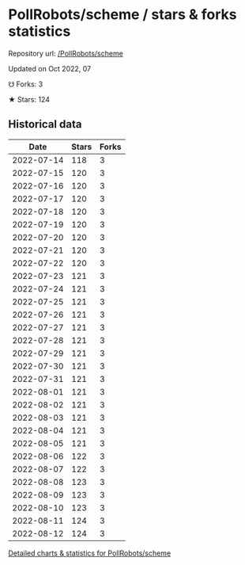 # PollRobots/scheme / stars & forks statistics

Repository url: [/PollRobots/scheme](https://github.com/PollRobots/scheme)

Updated on Oct 2022, 07

☋ Forks: 3

★ Stars: 124

## Historical data
| Date | Stars | Forks |
|------|-------|-------|
| 2022-07-14 | 118 | 3 | 
| 2022-07-15 | 120 | 3 | 
| 2022-07-16 | 120 | 3 | 
| 2022-07-17 | 120 | 3 | 
| 2022-07-18 | 120 | 3 | 
| 2022-07-19 | 120 | 3 | 
| 2022-07-20 | 120 | 3 | 
| 2022-07-21 | 120 | 3 | 
| 2022-07-22 | 120 | 3 | 
| 2022-07-23 | 121 | 3 | 
| 2022-07-24 | 121 | 3 | 
| 2022-07-25 | 121 | 3 | 
| 2022-07-26 | 121 | 3 | 
| 2022-07-27 | 121 | 3 | 
| 2022-07-28 | 121 | 3 | 
| 2022-07-29 | 121 | 3 | 
| 2022-07-30 | 121 | 3 | 
| 2022-07-31 | 121 | 3 | 
| 2022-08-01 | 121 | 3 | 
| 2022-08-02 | 121 | 3 | 
| 2022-08-03 | 121 | 3 | 
| 2022-08-04 | 121 | 3 | 
| 2022-08-05 | 121 | 3 | 
| 2022-08-06 | 122 | 3 | 
| 2022-08-07 | 122 | 3 | 
| 2022-08-08 | 123 | 3 | 
| 2022-08-09 | 123 | 3 | 
| 2022-08-10 | 123 | 3 | 
| 2022-08-11 | 124 | 3 | 
| 2022-08-12 | 124 | 3 | 


[Detailed charts & statistics for PollRobots/scheme](https://reviewgithub.com/rep/PollRobots/scheme)
